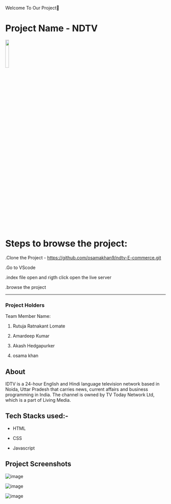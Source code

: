 Welcome To Our Project👋

# Project Name - NDTV

<a href="#"><img width="15%" height="auto" src="https://www.indiantelevision.com/sites/default/files/styles/smartcrop_800x800/public/images/tv-images/2015/10/23/Untitled-1_3.jpg?itok=AO8CQsE1"/></a>


# Steps to browse the project:

.Clone the Project - https://github.com/osamakhan9/ndtv-E-commerce.git

.Go to VScode

.index file open and rigth click open the live server

.browse the project

 <hr>


### Project Holders

Team Member Name:

1. 	Rutuja Ratnakant Lomate

2.  Amardeep Kumar

3.  Akash Hedgapurker

4.  osama khan

## About

IDTV is a 24-hour English and Hindi language television network based in Noida,
Uttar Pradesh that carries news, current affairs and business programming in India. 
The channel is owned by TV Today Network Ltd, which is a part of Living Media.

## Tech Stacks used:- 

* HTML

* CSS

* Javascript


## Project Screenshots

![image](https://user-images.githubusercontent.com/101393695/198826705-31368f97-124a-4b32-bac6-4f58ad21b590.png)

![image](https://user-images.githubusercontent.com/101393695/198826720-5ff971c0-dd0c-448f-be3f-0d849c96ef33.png)

![image](https://user-images.githubusercontent.com/101393695/198826739-78c7e2fc-77b4-4b21-90ad-8b4d343dd710.png)


